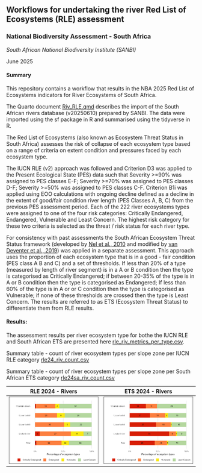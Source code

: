 ## **Workflows for undertaking the river Red List of Ecosystems (RLE) assessment**

### **National Biodiversity Assessment - South Africa**

*South African National Biodiversity Institute (SANBI)*

June 2025

#### **Summary**

This repository contains a workflow that results in the NBA 2025 Red List of Ecosystems indicators for River Ecosystems of South Africa.

The Quarto document [Riv_RLE.qmd](Riv_RLE.qmd) describes the import of the South African rivers database (v20250610) prepared by SANBI. The data were imported using the sf package in R and summarised using the tidyverse in R.

The Red List of Ecosystems (also known as Ecosystem Threat Status in South Africa) assesses the risk of collapse of each ecosystem type based on a range of criteria on extent condition and pressures faced by each ecosystem type.

The IUCN RLE (v2) approach was followed and Criterion D3 was applied to the Present Ecological State (PES) data such that Severity \>=90% was assigned to PES classes E-F; Severity \>=70% was assigned to PES classes D-F; Severity \>=50% was assigned to PES classes C-F. Criterion B1i was applied using EOO calculations with ongoing decline defined as a decline in the extent of good/fair condition river length (PES Classes A, B, C) from the previous PES assessment period. Each of the 222 river ecosystems types were assigned to one of the four risk categories: Critically Endangered, Endangered, Vulnerable and Least Concern. The highest risk category for these two criteria is selected as the threat / risk status for each river type.

For consistency with past assessments the South African Ecosystem Threat Status framework (developed by [Nel et al., 2010](DOI:%2010.1111/j.1472-4642.2006.00308.x) and modified by [van Deventer et al., 2019](http://hdl.handle.net/20.500.12143/5847)) was applied in a separate assessment. This approach uses the proportion of each ecosystem type that is in a good - fair condition (PES class A B and C) and a set of thresholds. If less than 20% of a type (measured by length of river segment) is in a A or B condition then the type is categorised as Critically Endangered; if between 20-35% of the type is in A or B condition then the type is categorised as Endangered; If less than 60% of the type is in A or or C condition then the type is categorised as Vulnerable; if none of these thresholds are crossed then the type is Least Concern. The results are referred to as ETS (Ecosystem Threat Status) to differentiate them from RLE results.

#### **Results:**

The assessment results per river ecosystem type for bothe the IUCN RLE and South African ETS are presented here [rle_riv_metrics_per_type.csv](outputs/rle_riv_metrics_per_type.csv).

Summary table - count of river ecosystem types per slope zone per IUCN RLE category [rle24_riv_count.csv](outputs/rle24_riv_count.csv)

Summary table - count of river ecosystem types per slope zone per South African ETS category [rle24sa_riv_count.csv](outputs/rle24sa_riv_count.csv)

| RLE 2024 - Rivers | ETS 2024 - Rivers |
|------------------------------------|------------------------------------|
| ![](outputs/rle24_riv_barplot_count.jpeg) | ![](outputs/rle24sa_riv_barplot_count.jpeg) |
